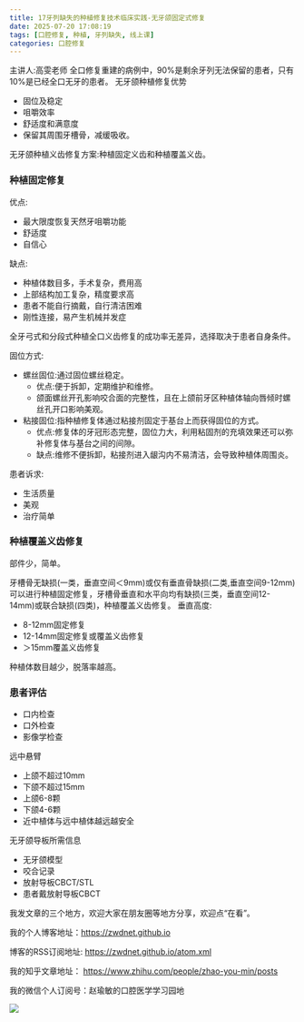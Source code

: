 ```yaml
---
title: 17牙列缺失的种植修复技术临床实践-无牙颌固定式修复
date: 2025-07-20 17:08:19
tags: [口腔修复, 种植, 牙列缺失, 线上课]
categories: 口腔修复
---
```

主讲人:高雯老师
全口修复重建的病例中，90%是剩余牙列无法保留的患者，只有10%是已经全口无牙的患者。
无牙颌种植修复优势
- 固位及稳定
- 咀嚼效率
- 舒适度和满意度
- 保留其周围牙槽骨，减缓吸收。

无牙颌种植义齿修复方案:种植固定义齿和种植覆盖义齿。
### 种植固定修复
优点:
- 最大限度恢复天然牙咀嚼功能
- 舒适度
- 自信心

缺点:
- 种植体数目多，手术复杂，费用高
- 上部结构加工复杂，精度要求高
- 患者不能自行摘戴，自行清洁困难
- 刚性连接，易产生机械并发症

全牙弓式和分段式种植全口义齿修复的成功率无差异，选择取决于患者自身条件。

固位方式:
- 螺丝固位:通过固位螺丝稳定。
    - 优点:便于拆卸，定期维护和维修。
    - 颌面螺丝开孔影响咬合面的完整性，且在上颌前牙区种植体轴向唇倾时螺丝孔开口影响美观。
- 粘接固位:指种植修复体通过粘接剂固定于基台上而获得固位的方式。
    - 优点:修复体的牙冠形态完整，固位力大，利用粘固剂的充填效果还可以弥补修复体与基台之间的间隙。
    - 缺点:维修不便拆卸，粘接剂进入龈沟内不易清洁，会导致种植体周围炎。

患者诉求:
- 生活质量
- 美观
- 治疗简单

### 种植覆盖义齿修复
部件少，简单。

牙槽骨无缺损(一类，垂直空间＜9mm)或仅有垂直骨缺损(二类,垂直空间9-12mm)可以进行种植固定修复，牙槽骨垂直和水平向均有缺损(三类，垂直空间12-14mm)或联合缺损(四类)，种植覆盖义齿修复。
垂直高度:
- 8-12mm固定修复
- 12-14mm固定修复或覆盖义齿修复
- ＞15mm覆盖义齿修复

种植体数目越少，脱落率越高。
### 患者评估
- 口内检查
- 口外检查
- 影像学检查

远中悬臂
- 上颌不超过10mm
- 下颌不超过15mm
- 上颌6-8颗
- 下颌4-6颗
- 近中植体与远中植体越远越安全

无牙颌导板所需信息
- 无牙颌模型
- 咬合记录
- 放射导板CBCT/STL
- 患者戴放射导板CBCT







我发文章的三个地方，欢迎大家在朋友圈等地方分享，欢迎点“在看”。

我的个人博客地址：https://zwdnet.github.io

博客的RSS订阅地址: https://zwdnet.github.io/atom.xml

我的知乎文章地址： https://www.zhihu.com/people/zhao-you-min/posts

我的微信个人订阅号：赵瑜敏的口腔医学学习园地

![](https://zymblog-1258069789.cos.ap-chengdu.myqcloud.com/other/wx.jpg)